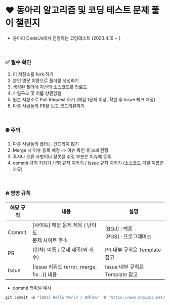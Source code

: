 # ❤ 동아리 알고리즘 및 코딩 테스트 문제 풀이 챌린지
  - 동아리 CodeUs에서 진행하는 코딩테스트 (2023.4.19 ~ )
  
<br>
  
 ### ✅ 필수 확인
 
  1. 이 저장소를 fork 하기
  2. 본인 영문 이름으로 폴더를 생성하기
  3. 생성된 폴더에 자신의 소스코드를 업로드
  4. 파일구조 및 이름 상관없음
  5. 원본 저장소로 Pull Request 하기 (매일 1문제 이상, 확인 후 Issue 체크 예정)
  6. 다른 사람들의 PR을 보고 코드리뷰하기
  
<br>
  
### ⛔ 주의

  1. 다른 사람들의 폴더는 건드리지 않기
  2. Merge 시 이슈 등록 예정 -> 이슈 확인 후 pull 진행
  3. 혹시나 오류 사항이나 잘못된 수정 부분은 이슈에 등록
  4. commit 규칙 지키기 / PR 규칙 지키기 / Issue 규칙 지키기 (소스코드 파일 이름은 자유)
 
<br>
 
### 🔥 명명 규칙
 
 |해당 규칙|내용|설명|
|------|----------|----------|
|Commit|[사이트] 해당 문제 제목 / 난이도 <br> 문제 사이트 주소|[BOJ] : 백준 <br> [PGS] : 프로그래머스|
|PR|[일차] 이름 / 문제 제목(외 개수)|PR 내부 규칙은 Template 참고|
|Issue|[Issue 키워드 (error, merge, fix...)] 내용 |Issue 내부 규칙은 Template 참고|
  
  - commit 터미널 예시
  
  ```java
  git commit -m "[BOJ] Hello World / 브론즈5" -m "https://www.acmicpc.net/problem/2557"
  ```
